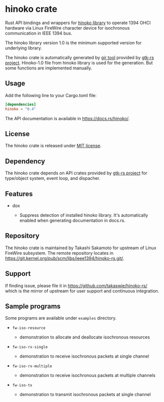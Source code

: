 # hinoko crate

Rust API bindings and wrappers for
[hinoko library](https://git.kernel.org/pub/scm/libs/ieee1394/libhinoko.git/) to operate 1394 OHCI
hardware via Linux FireWire character device for isochronous communication in IEEE 1394 bus.

The hinoko library version 1.0 is the minimum supported version for underlying library.

The hinoko crate is automatically generated by [gir tool](https://gtk-rs.org/gir/book/) provided
by [gtk-rs project](https://gtk-rs.org/). Hinoko-1.0 file from hinoko library is used for the
generation. But some functions are implemented manually.

## Usage

Add the following line to your Cargo.toml file:

```toml
[dependencies]
hinoko = "0.4"
```

The API documentation is available in <https://docs.rs/hinoko/>.

## License

The hinoko crate is released under [MIT license](https://spdx.org/licenses/MIT.html).

## Dependency

The hinoko crate depends on API crates provided by [gtk-rs project](https://gtk-rs.org/) for
type/object system, event loop, and dispacher.

## Features

* dox

   * Suppress detection of installed hinoko library. It's automatically enabled when generating
     documentation in docs.rs.

## Repository

The hinoko crate is maintained by Takashi Sakamoto for upstream of Linux FireWire subsystem.
The remote repository locates in <https://git.kernel.org/pub/scm/libs/ieee1394/hinoko-rs.git/>.

## Support

If finding issue, please file it in <https://github.com/takaswie/hinoko-rs/> which is the mirror of
upstream for user support and continuous integration.

## Sample programs
Some programs are available under `examples` directory.

* `fw-iso-resource`
    * demonstration to allocate and deallocate isochronous resources

* `fw-iso-rx-single`
    * demonstration to receive isochronous packets at single channel

* `fw-iso-rx-multiple`
    * demonstration to receive isochronous packets at multiple channels

* `fw-iso-tx`
    * demonstration to transmit isochronous packets at single channel
